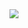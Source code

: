 <html>
  
  <img src="https://github.com/JonnyNunes/canoa123/tree/main/src/main/java/esbam/canoa123/img/TelaPrincipal.png">
  
</html>

